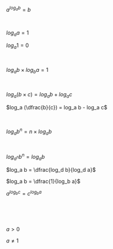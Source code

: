 $a^{log_a b} = b$

<Br>

$log_a a = 1$

$log_a 1 = 0$

<Br>

$log_a b \times log_b a = 1$

<Br>

$log_a (b \times c) = log_a b + log_a c$

$log_a (\dfrac{b}{c}) = log_a b - log_a c$

<Br>

$log_a b^n = n \times log_a b$

<Br>

$log_{a^n} b^n = log_a b$

$log_a b = \dfrac{log_d b}{log_d a}$

$log_a b = \dfrac{1}{log_b a}$

$a^{log_b c} = c^{log_b a}$

<Br><Br><Br>

$a > 0$

$a \ne 1$